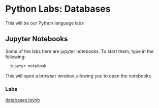 # Python Labs: Databases

This will be our Python language labs



## Jupyter Notebooks

Some of the labs here are jupyter notebooks. To start them, type in the following:

```bash
  jupyter notebook
```


This will open a browser window, allowing you to open the notebooks. 


### Labs

[databases.ipynb](databases.ipynb)
